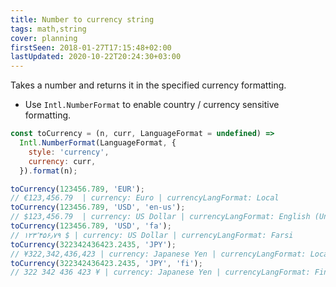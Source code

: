```yaml
---
title: Number to currency string
tags: math,string
cover: planning
firstSeen: 2018-01-27T17:15:48+02:00
lastUpdated: 2020-10-22T20:24:30+03:00
---
```


Takes a number and returns it in the specified currency formatting.

- Use `Intl.NumberFormat` to enable country / currency sensitive formatting.

```js
const toCurrency = (n, curr, LanguageFormat = undefined) =>
  Intl.NumberFormat(LanguageFormat, {
    style: 'currency',
    currency: curr,
  }).format(n);
```

```js
toCurrency(123456.789, 'EUR');
// €123,456.79  | currency: Euro | currencyLangFormat: Local
toCurrency(123456.789, 'USD', 'en-us');
// $123,456.79  | currency: US Dollar | currencyLangFormat: English (United States)
toCurrency(123456.789, 'USD', 'fa');
// ۱۲۳٬۴۵۶٫۷۹ ؜$ | currency: US Dollar | currencyLangFormat: Farsi
toCurrency(322342436423.2435, 'JPY');
// ¥322,342,436,423 | currency: Japanese Yen | currencyLangFormat: Local
toCurrency(322342436423.2435, 'JPY', 'fi');
// 322 342 436 423 ¥ | currency: Japanese Yen | currencyLangFormat: Finnish
```
